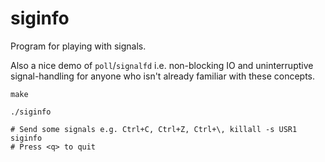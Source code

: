 siginfo
=======

Program for playing with signals.

Also a nice demo of `poll`/`signalfd` i.e. non-blocking IO and uninterruptive signal-handling for anyone who isn't already familiar with these concepts.

    make

    ./siginfo

    # Send some signals e.g. Ctrl+C, Ctrl+Z, Ctrl+\, killall -s USR1 siginfo
    # Press <q> to quit
